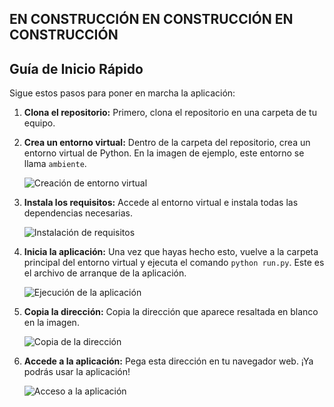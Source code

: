 ## EN CONSTRUCCIÓN EN CONSTRUCCIÓN EN CONSTRUCCIÓN 
## Guía de Inicio Rápido

Sigue estos pasos para poner en marcha la aplicación:

1.  **Clona el repositorio:** Primero, clona el repositorio en una carpeta de tu equipo.

2.  **Crea un entorno virtual:** Dentro de la carpeta del repositorio, crea un entorno virtual de Python. En la imagen de ejemplo, este entorno se llama `ambiente`.

    ![Creación de entorno virtual](https://github.com/user-attachments/assets/f9884b7c-d8be-46a1-ac3d-1938db330474)

3.  **Instala los requisitos:** Accede al entorno virtual e instala todas las dependencias necesarias.

    ![Instalación de requisitos](https://github.com/user-attachments/assets/5a2a53af-4666-44b4-86e1-45f1383a7c18)

4.  **Inicia la aplicación:** Una vez que hayas hecho esto, vuelve a la carpeta principal del entorno virtual y ejecuta el comando `python run.py`. Este es el archivo de arranque de la aplicación.

    ![Ejecución de la aplicación](https://github.com/user-attachments/assets/dbf798c2-cb29-4db1-b070-76cbfa527402)

5.  **Copia la dirección:** Copia la dirección que aparece resaltada en blanco en la imagen.

    ![Copia de la dirección](https://github.com/user-attachments/assets/33ae3ba8-623d-4d57-8f8f-365643157217)

6.  **Accede a la aplicación:** Pega esta dirección en tu navegador web. ¡Ya podrás usar la aplicación!

    ![Acceso a la aplicación](https://github.com/user-attachments/assets/93887b97-6d15-4ad3-91a6-7b1bb336a137)







